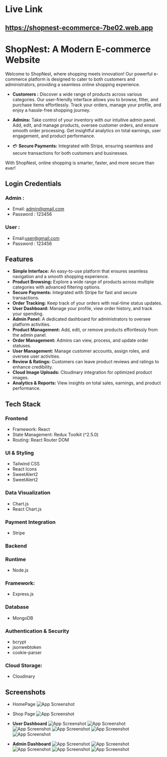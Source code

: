 
# Live Link
## https://shopnest-ecommerce-7be02.web.app




# ShopNest: A Modern E-commerce Website

Welcome to ShopNest, where shopping meets innovation! Our powerful e-commerce platform is designed to cater to both customers and administrators, providing a seamless online shopping experience.

-  **Customers :** Discover a wide range of products across various categories. Our user-friendly interface allows you to browse, filter, and purchase items effortlessly. Track your orders, manage your profile, and enjoy a hassle-free shopping journey.

- **Admins:** Take control of your inventory with our intuitive admin panel. Add, edit, and manage products, oversee customer orders, and ensure smooth order processing. Get insightful analytics on total earnings, user engagement, and product performance.

- 💳 **Secure Payments:** Integrated with Stripe, ensuring seamless and secure transactions for both customers and businesses.

With ShopNest, online shopping is smarter, faster, and more secure than ever!




## Login Credentials
### Admin :
- Email: admin@gmail.com
- Password : 123456
### User :
- Email:user@gmail.com
- Password : 123456
## Features
- **Simple Interface:** An easy-to-use platform that ensures seamless navigation and a smooth shopping experience.
- **Product Browsing:** Explore a wide range of products across multiple categories with advanced filtering options.
- **Secure Payments:** Integrated with Stripe for fast and secure transactions.
- **Order Tracking:** Keep track of your orders with real-time status updates.
- **User Dashboard:** Manage your profile, view order history, and track your spending.
- **Admin Panel:** A dedicated dashboard for administrators to oversee platform activities.
- **Product Management:** Add, edit, or remove products effortlessly from the admin panel.
- **Order Management:** Admins can view, process, and update order statuses.
- **User Management:** Manage customer accounts, assign roles, and oversee user activities.
- **Review & Ratings:** Customers can leave product reviews and ratings to enhance credibility.
- **Cloud Image Uploads:** Cloudinary integration for optimized product images.
- **Analytics & Reports:** View insights on total sales, earnings, and product performance.

## Tech Stack

### Frontend

* Framework: React 
* State Management: Redux Toolkit (^2.5.0)
* Routing: React Router DOM
### UI & Styling
* Tailwind CSS
* React Icons
* SweetAlert2
* SweetAlert2
### Data Visualization
* Chart.js
* React Chart.js
### Payment Integration
* Stripe

### Backend
### Runtime
* Node.js
### Framework:
* Express.js
### Database
* MongoDB


### Authentication & Security
* bcrypt
* jsonwebtoken
* cookie-parser
### Cloud Storage: 
* Cloudinary 
## Screenshots
- HomePage
![App Screenshot](https://i.ibb.co.com/TDNwfHZz/home-1-1.png)
- Shop Page
![App Screenshot](https://i.ibb.co.com/HD0m1tD2/shop-1.png)


- **User Dashboard**
![App Screenshot](https://i.ibb.co.com/VYQNZ84P/new-u.png)
![App Screenshot](https://i.ibb.co.com/wFmGXX4d/user-2.png)
![App Screenshot](https://i.ibb.co.com/kg2vws63/user-3.png)
![App Screenshot](https://i.ibb.co.com/ZzhYx3W0/user-4.png)
![App Screenshot](https://i.ibb.co.com/B25KwbfY/user5.png)
![App Screenshot](https://i.ibb.co.com/GQ75xczn/user-d.png)



- **Admin Dashboard**
![App Screenshot](https://i.ibb.co.com/rRzPyxRx/new-ad-1.png)
![App Screenshot](https://i.ibb.co.com/k6ww69h7/admin-2.png)
![App Screenshot](https://i.ibb.co.com/1Y3c0HRj/admin-3.png)
![App Screenshot](https://i.ibb.co.com/V0XM3B3d/admin-4.png)
![App Screenshot](https://i.ibb.co.com/BVT6LM1c/admin-5.png)








